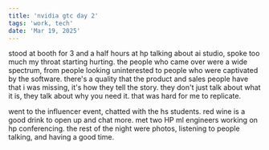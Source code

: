 ```yaml
---
title: 'nvidia gtc day 2'
tags: 'work, tech'
date: 'Mar 19, 2025'
---
```


stood at booth for 3 and a half hours at hp talking about ai studio, spoke too much my throat starting hurting. the people who came over were a wide spectrum, from people looking uninterested to people who were captivated by the software. there's a quality that the product and sales people have that i was missing, it's how they tell the story. they don't just talk about what it is, they talk about why you need it. that was hard for me to replicate.

went to the influencer event, chatted with the hs students. red wine is a good drink to open up and chat more. met two HP ml engineers working on hp conferencing. the rest of the night were photos, listening to people talking, and having a good time.
